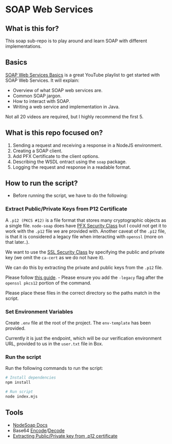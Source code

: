 # SOAP Web Services

## What is this for?

This soap sub-repo is to play around and learn SOAP with different implementations.

## Basics

[SOAP Web Services Basics](https://www.youtube.com/watch?v=dQw4w9WgXcQ) is a great YouTube playlist to get started with SOAP Web Services. It will explain:

- Overview of what SOAP web services are.
- Common SOAP jargon.
- How to interact with SOAP.
- Writing a web service and implementation in Java.

Not all 20 videos are required, but I highly recommend the first 5.

## What is this repo focused on?

1. Sending a request and receiving a response in a NodeJS environment.
2. Creating a SOAP client.
3. Add PFX Certificate to the client options.
4. Describing the WSDL ontract using the `soap` package.
5. Logging the request and response in a readable format.

## How to run the script?

- Before running the script, we have to do the following:

### Extract Public/Private Keys from P12 Certificate

A `.p12 (PKCS #12)` is a file format that stores many cryptographic objects as a single file. `node-soap` does have [PFX Security Class](https://github.com/vpulim/node-soap?tab=readme-ov-file#clientsslsecuritypfx) but I could not get it to work with the `.p12` file we are provided with. Another caveat of the `.p12` file, is that it is considered a legacy file when interacting with `openssl` (more on that later..).

We want to use the [SSL Security Class](https://github.com/vpulim/node-soap?tab=readme-ov-file#clientsslsecurity) by specifying the public and private key (we omit the `ca-cert` as we do not have it).

We can do this by extracting the private and public keys from the `.p12` file.

Please follow [this guide](https://www.cisco.com/c/en/us/support/docs/security/web-security-appliance/118339-technote-wsa-00.html). - Please ensure you add the `-legacy` flag after the `openssl pkcs12` portion of the command.

Please place these files in the correct directory so the paths match in the script.

### Set Environment Variables

Create `.env` file at the root of the project. The `env-template` has been provided.

Currently it is just the endpoint, which will be our verification environment URL, provided to us in the `user.txt` file in Box.

### Run the script

Run the following commands to run the script:

```bash
# Install dependencies
npm install

# Run script
node index.mjs
```

## Tools

- [NodeSoap Docs](https://github.com/vpulim/node-soap)
- Base64 [Encode](https://www.base64encode.org/)/[Decode](https://www.base64decode.org/)
- [Extracting Public/Private key from .p12 certificate](https://www.cisco.com/c/en/us/support/docs/security/web-security-appliance/118339-technote-wsa-00.html)
